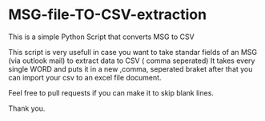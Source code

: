 # MSG-file-TO-CSV-extraction
This is a simple Python Script that converts MSG to CSV 

This script is very usefull in case you want to take standar fields of an MSG (via outlook mail) to extract data to CSV ( comma seperated)
It takes every single WORD and puts it in a new ,comma, seperated braket
after that you can import your csv to an excel file document.

Feel free to pull requests if you can make it to skip blank lines.

Thank you.
